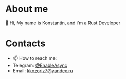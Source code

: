 # About me

👋 Hi, My name is Konstantin, and i'm a Rust Developer

# Contacts

- 📫 How to reach me:
- Telegram: [@EnableAsync](https://t.me/EnableAsync)
- Email: kkozoriz7@yandex.ru
